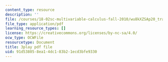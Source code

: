 ```yaml
---
content_type: resource
description: ''
file: /courses/18-02sc-multivariable-calculus-fall-2010/wu8kXZSAp20_transcript.pdf
file_type: application/pdf
learning_resource_types: []
license: https://creativecommons.org/licenses/by-nc-sa/4.0/
ocw_type: OCWFile
resourcetype: Document
title: 3play pdf file
uid: 91d53805-8ea1-4dc1-83b2-1ecd3bfe9330
---
```

